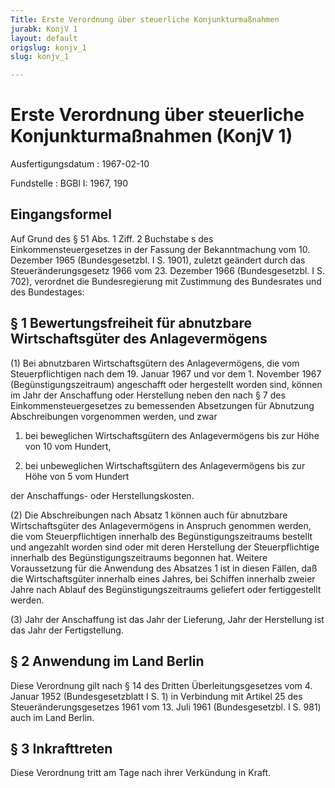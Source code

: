 ```yaml
---
Title: Erste Verordnung über steuerliche Konjunkturmaßnahmen
jurabk: KonjV 1
layout: default
origslug: konjv_1
slug: konjv_1

---
```


# Erste Verordnung über steuerliche Konjunkturmaßnahmen (KonjV 1)

Ausfertigungsdatum
:   1967-02-10

Fundstelle
:   BGBl I: 1967, 190



## Eingangsformel

Auf Grund des § 51 Abs. 1 Ziff. 2 Buchstabe s des
Einkommensteuergesetzes in der Fassung der Bekanntmachung vom 10.
Dezember 1965 (Bundesgesetzbl. I S. 1901), zuletzt geändert durch das
Steueränderungsgesetz 1966 vom 23. Dezember 1966 (Bundesgesetzbl. I S.
702), verordnet die Bundesregierung mit Zustimmung des Bundesrates und
des Bundestages:


## § 1 Bewertungsfreiheit für abnutzbare Wirtschaftsgüter des Anlagevermögens

(1) Bei abnutzbaren Wirtschaftsgütern des Anlagevermögens, die vom
Steuerpflichtigen nach dem 19. Januar 1967 und vor dem 1. November
1967 (Begünstigungszeitraum) angeschafft oder hergestellt worden sind,
können im Jahr der Anschaffung oder Herstellung neben den nach § 7 des
Einkommensteuergesetzes zu bemessenden Absetzungen für Abnutzung
Abschreibungen vorgenommen werden, und zwar

1.  bei beweglichen Wirtschaftsgütern des Anlagevermögens bis zur Höhe von
    10 vom Hundert,


2.  bei unbeweglichen Wirtschaftsgütern des Anlagevermögens bis zur Höhe
    von 5 vom Hundert



der Anschaffungs- oder Herstellungskosten.

(2) Die Abschreibungen nach Absatz 1 können auch für abnutzbare
Wirtschaftsgüter des Anlagevermögens in Anspruch genommen werden, die
vom Steuerpflichtigen innerhalb des Begünstigungszeitraums bestellt
und angezahlt worden sind oder mit deren Herstellung der
Steuerpflichtige innerhalb des Begünstigungszeitraums begonnen hat.
Weitere Voraussetzung für die Anwendung des Absatzes 1 ist in diesen
Fällen, daß die Wirtschaftsgüter innerhalb eines Jahres, bei Schiffen
innerhalb zweier Jahre nach Ablauf des Begünstigungszeitraums
geliefert oder fertiggestellt werden.

(3) Jahr der Anschaffung ist das Jahr der Lieferung, Jahr der
Herstellung ist das Jahr der Fertigstellung.


## § 2 Anwendung im Land Berlin

Diese Verordnung gilt nach § 14 des Dritten Überleitungsgesetzes vom
4\. Januar 1952 (Bundesgesetzblatt I S. 1) in Verbindung mit Artikel 25
des Steueränderungsgesetzes 1961 vom 13. Juli 1961 (Bundesgesetzbl. I
S. 981) auch im Land Berlin.


## § 3 Inkrafttreten

Diese Verordnung tritt am Tage nach ihrer Verkündung in Kraft.

